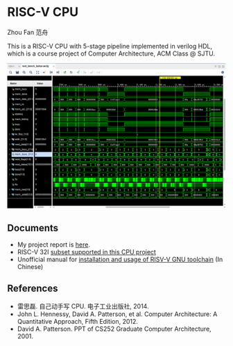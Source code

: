 # RISC-V CPU

Zhou Fan 范舟

This is a RISC-V CPU with 5-stage pipeline implemented in verilog HDL, which is a course project of Computer Architecture, ACM Class @ SJTU.

![test-bench-wave](doc/test-bench-wave.png)

## Documents

* My project report is [here](doc/project-report.md).
* RISC-V 32I [subset supported in this CPU project](doc/inst-supported.md)
* Unofficial manual for [installation and usage of RISV-V GNU toolchain](doc/riscv-toolchain-installation-usage.md) (In Chinese)

## References

* 雷思磊. 自己动手写 CPU. 电子工业出版社, 2014.
* John L. Hennessy, David A. Patterson, et al. Computer Architecture: A Quantitative
Approach, Fifth Edition, 2012.
* David A. Patterson. PPT of CS252 Graduate Computer Architecture, 2001.